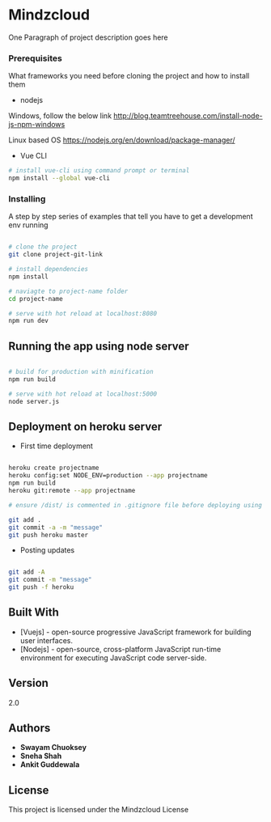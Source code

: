 # Mindzcloud

One Paragraph of project description goes here

### Prerequisites

What frameworks you need before cloning the project and how to install them


* nodejs

Windows, follow the below link
http://blog.teamtreehouse.com/install-node-js-npm-windows

Linux based OS
https://nodejs.org/en/download/package-manager/

* Vue CLI

``` bash
# install vue-cli using command prompt or terminal
npm install --global vue-cli

```

### Installing

A step by step series of examples that tell you have to get a development env running

``` bash

# clone the project
git clone project-git-link

# install dependencies
npm install

# naviagte to project-name folder
cd project-name

# serve with hot reload at localhost:8080
npm run dev

```

## Running the app using node server

``` bash

# build for production with minification
npm run build

# serve with hot reload at localhost:5000
node server.js

```

## Deployment on heroku server

* First time deployment

``` bash

heroku create projectname
heroku config:set NODE_ENV=production --app projectname
npm run build
heroku git:remote --app projectname

# ensure /dist/ is commented in .gitignore file before deploying using git

git add .
git commit -a -m "message"
git push heroku master

```

* Posting updates

``` bash

git add -A
git commit -m "message"
git push -f heroku

```

## Built With

* [Vuejs] - open-source progressive JavaScript framework for building user interfaces.
* [Nodejs] - open-source, cross-platform JavaScript run-time environment for executing JavaScript code server-side.

## Version

2.0

## Authors

* **Swayam Chuoksey**
* **Sneha Shah**
* **Ankit Guddewala**

## License

This project is licensed under the Mindzcloud License
